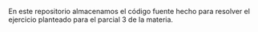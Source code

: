 En este repositorio almacenamos el código fuente hecho para resolver el ejercicio planteado para el parcial 3 de la materia.
